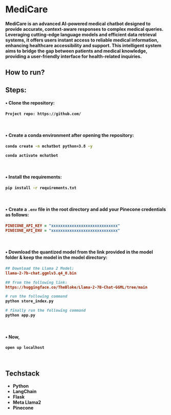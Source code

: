 # MediCare
<b> MediCare is an advanced AI-powered medical chatbot designed to provide accurate, context-aware responses to complex medical queries. Leveraging cutting-edge language models and efficient data retrieval systems, it offers users instant access to reliable medical information, enhancing healthcare accessibility and support. This intelligent system aims to bridge the gap between patients and medical knowledge, providing a user-friendly interface for health-related inquiries.


## How to run?
## Steps:

#### • Clone the repository:

```bash
Project repo: https://github.com/
```
<br>

#### • Create a conda environment after opening the repository:

```bash
conda create -n mchatbot python=3.8 -y
```

```bash
conda activate mchatbot
```
<br>

#### • Install the requirements:
```bash
pip install -r requirements.txt
```

<br>

#### • Create a `.env` file in the root directory and add your Pinecone credentials as follows:

```ini
PINECONE_API_KEY = "xxxxxxxxxxxxxxxxxxxxxxxxxxxxx"
PINECONE_API_ENV = "xxxxxxxxxxxxxxxxxxxxxxxxxxxxx"
```

<br>

#### • Download the quantized model from the link provided in the model folder & keep the model in the model directory:

```ini
## Download the Llama 2 Model:
llama-2-7b-chat.ggmlv3.q4_0.bin

## from the following link:
https://huggingface.co/TheBloke/Llama-2-7B-Chat-GGML/tree/main
```

```bash
# run the following command
python store_index.py
```

```bash
# finally run the following command
python app.py
```
<br>

#### • Now,
```bash
open up localhost
```
<br>


## Techstack 

- Python
- LangChain
- Flask
- Meta Llama2
- Pinecone


